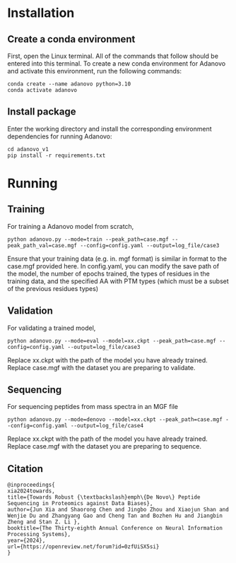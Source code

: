 # Installation
## Create a conda environment

First, open the Linux terminal. All of the commands that follow should be entered into this terminal. 
To create a new conda environment for Adanovo and activate this environment, run the following commands:

```
conda create --name adanovo python=3.10
conda activate adanovo
```
## Install package
Enter the working directory and install the corresponding environment dependencies for running Adanovo:

```
cd adanovo_v1
pip install -r requirements.txt
```

# Running
## Training
For training a Adanovo model from scratch,
```
python adanovo.py --mode=train --peak_path=case.mgf --peak_path_val=case.mgf --config=config.yaml --output=log_file/case3
```
Ensure that your training data (e.g. in. mgf format) is similar in format to the case.mgf provided here.
In config.yaml, you can modify the save path of the model, the number of epochs trained, the types of residues in the training data, and the specified AA with PTM types (which must be a subset of the previous residues types)

## Validation
For validating a trained model,
```
python adanovo.py --mode=eval --model=xx.ckpt --peak_path=case.mgf --config=config.yaml --output=log_file/case3
```
Replace xx.ckpt with the path of the model you have already trained.
Replace case.mgf with the dataset you are preparing to validate.

## Sequencing
For sequencing peptides from mass spectra in an MGF file
```
python adanovo.py --mode=denovo --model=xx.ckpt --peak_path=case.mgf --config=config.yaml --output=log_file/case4
```
Replace xx.ckpt with the path of the model you have already trained.
Replace case.mgf with the dataset you are preparing to sequence.

## Citation
```
@inproceedings{
xia2024towards,
title={Towards Robust {\textbackslash}emph\{De Novo\} Peptide Sequencing in Proteomics against Data Biases},
author={Jun Xia and Shaorong Chen and Jingbo Zhou and Xiaojun Shan and Wenjie Du and Zhangyang Gao and Cheng Tan and Bozhen Hu and Jiangbin Zheng and Stan Z. Li },
booktitle={The Thirty-eighth Annual Conference on Neural Information Processing Systems},
year={2024},
url={https://openreview.net/forum?id=0zfUiSX5si}
}
```
